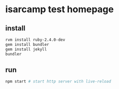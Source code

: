 # isarcamp test homepage

## install

```sh
rvm install ruby-2.4.0-dev
gem install bundler
gem install jekyll
bundler
```

## run

```sh
npm start # start http server with live-reload
```

